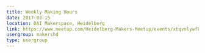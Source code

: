```yaml
---
title: Weekly Making Hours
date: 2017-03-15
location: DAI Makerspace, Heidelberg
link: https://www.meetup.com/Heidelberg-Makers-Meetup/events/xtqvnlywfbtb/
usergroup: makershd
type: usergroup
---
```

